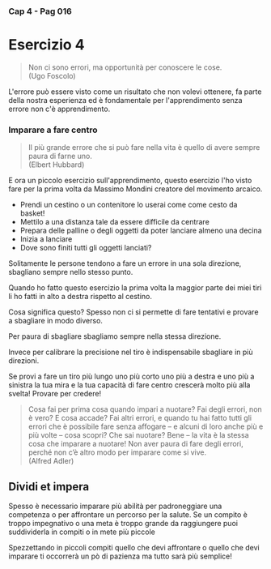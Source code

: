 ### Cap 4 - Pag 016

# Esercizio 4

> Non ci sono errori, ma opportunità per conoscere le cose.  
> (Ugo Foscolo)

L'errore può essere visto come un risultato che non volevi ottenere, fa parte della nostra esperienza ed è fondamentale per l'apprendimento senza errore non c'è apprendimento.

### Imparare a fare centro

> Il più grande errore che si può fare nella vita è quello di avere sempre paura di farne uno.  
> (Elbert Hubbard)

E ora un piccolo esercizio sull'apprendimento, questo esercizio l'ho visto fare per la prima volta da Massimo Mondini creatore del movimento arcaico.

- Prendi un cestino o un contenitore lo userai come come cesto da basket!
- Mettilo a una distanza tale da essere difficile da centrare
- Prepara delle palline o degli oggetti da poter lanciare almeno una decina
- Inizia a lanciare
- Dove sono finiti tutti gli oggetti lanciati?

Solitamente le persone tendono a fare un errore in una sola direzione, sbagliano sempre nello stesso punto.

Quando ho fatto questo esercizio la prima volta la maggior parte dei miei tiri li ho fatti in alto a destra rispetto al cestino.

Cosa significa questo? Spesso non ci si permette di fare tentativi e provare a sbagliare in modo diverso.

Per paura di sbagliare sbagliamo sempre nella stessa direzione.

Invece per calibrare la precisione nel tiro è indispensabile sbagliare in più direzioni. 

Se provi a fare un tiro più lungo uno più corto uno più a destra e uno più a sinistra la tua mira e la tua capacità di fare centro crescerà molto più alla svelta!
Provare per credere!



> Cosa fai per prima cosa quando impari a nuotare? Fai degli errori, non è vero? E cosa accade? Fai altri errori, e quando tu hai fatto tutti gli errori che è possibile fare senza affogare – e alcuni di loro anche più e più volte – cosa scopri? Che sai nuotare? Bene – la vita è la stessa cosa che imparare a nuotare! Non aver paura di fare degli errori, perché non c’è altro modo per imparare come si vive.  
> (Alfred Adler)

## Dividi et impera

Spesso è necessario imparare più abilità per padroneggiare una competenza o per affrontare un percorso per la salute. Se un compito è troppo impegnativo o una meta è troppo grande da raggiungere puoi suddividerla in compiti o in mete più piccole

Spezzettando in piccoli compiti quello che devi affrontare o quello che devi imparare ti occorrerà un pò di pazienza ma tutto sarà più semplice!

<!-- Stomaco dividi 
-->